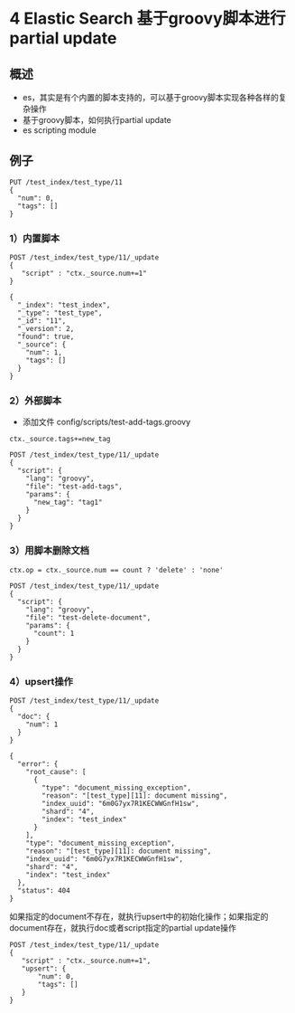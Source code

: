 # 4 Elastic Search 基于groovy脚本进行partial update

## 概述

* es，其实是有个内置的脚本支持的，可以基于groovy脚本实现各种各样的复杂操作
* 基于groovy脚本，如何执行partial update
* es scripting module

## 例子

```
PUT /test_index/test_type/11
{
  "num": 0,
  "tags": []
}
```

### 1）内置脚本

```
POST /test_index/test_type/11/_update
{
   "script" : "ctx._source.num+=1"
}
```

```
{
  "_index": "test_index",
  "_type": "test_type",
  "_id": "11",
  "_version": 2,
  "found": true,
  "_source": {
    "num": 1,
    "tags": []
  }
}
```

### 2）外部脚本

* 添加文件 config/scripts/test-add-tags.groovy

```
ctx._source.tags+=new_tag
```


```
POST /test_index/test_type/11/_update
{
  "script": {
    "lang": "groovy", 
    "file": "test-add-tags",
    "params": {
      "new_tag": "tag1"
    }
  }
}
```

### 3）用脚本删除文档

```
ctx.op = ctx._source.num == count ? 'delete' : 'none'
```

```
POST /test_index/test_type/11/_update
{
  "script": {
    "lang": "groovy",
    "file": "test-delete-document",
    "params": {
      "count": 1
    }
  }
}
```

### 4）upsert操作

```
POST /test_index/test_type/11/_update
{
  "doc": {
    "num": 1
  }
}
```


```
{
  "error": {
    "root_cause": [
      {
        "type": "document_missing_exception",
        "reason": "[test_type][11]: document missing",
        "index_uuid": "6m0G7yx7R1KECWWGnfH1sw",
        "shard": "4",
        "index": "test_index"
      }
    ],
    "type": "document_missing_exception",
    "reason": "[test_type][11]: document missing",
    "index_uuid": "6m0G7yx7R1KECWWGnfH1sw",
    "shard": "4",
    "index": "test_index"
  },
  "status": 404
}
```

如果指定的document不存在，就执行upsert中的初始化操作；如果指定的document存在，就执行doc或者script指定的partial update操作

```
POST /test_index/test_type/11/_update
{
   "script" : "ctx._source.num+=1",
   "upsert": {
       "num": 0,
       "tags": []
   }
}

```
